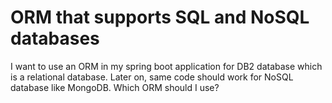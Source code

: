 
# ORM that supports SQL and NoSQL databases

I want to use an ORM in my spring boot application for DB2 database which is a relational database.
Later on, same code should work for NoSQL database like MongoDB.
Which ORM should I use?

        
